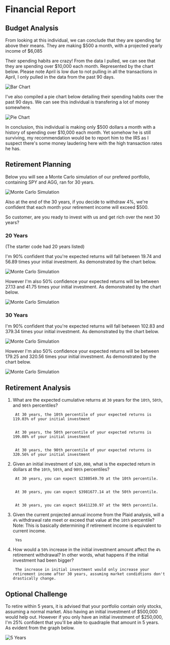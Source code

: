 # Financial Report

## **Budget Analysis**

From looking at this individual, we can conclude that they are spending far above their means. They are making $500 a month, with a projected yearly income of $6,085

Their spending habits are crazy! From the data I pulled, we can see that they are spending over $10,000 each month. Represented by the chart below. Please note April is low due to not pulling in all the transactions in April, I only pulled in the data from the past 90 days.

![Bar Chart](../Assignment/Resources/spending_monthly.png)

 I've also compiled a pie chart below detailing their spending habits over the past 90 days. We can see this individual is transfering a lot of money somewhere.

 ![Pie Chart](../Assignment/Resources/spending_categories.png)

 In conclusion, this individual is making only $500 dollars a month with a history of spending over $10,000 each month. Yet somehow he is still surviving, my recommendation would be to report him to the IRS as I suspect there's some money laudering here with the high transaction rates he has.

## **Retirement Planning**

Below you will see a Monte Carlo simulation of our prefered portfolio, containing SPY and AGG, ran for 30 years. 

![Monte Carlo Simulation](../Assignment/Resources/monte_carlo_simulation.png)

Also at the end of the 30 years, if you decide to withdraw 4%, we're confident that each month your retirement income will exceed $500.

So customer, are you ready to invest with us and get rich over the next 30 years?

### **20 Years**
(The starter code had 20 years listed)

I'm 90% confident that you're expected returns will fall between 19.74 and 56.89 times your initial investment. As demonstrated by the chart below.  

![Monte Carlo Simulation](../Assignment/Resources/ninety_percentile.png)

However I'm also 50% confidence your expected returns will be between 27.13 and 41.75 times your initial investment. As demonstrated by the chart below.

![Monte Carlo Simulation](../Assignment/Resources/fifty_percentile.png)

### **30 Years**

I'm 90% confident that you're expected returns will fall between 102.83 and 379.34 times your initial investment. As demonstrated by the chart below.  

![Monte Carlo Simulation](../Assignment/Resources/30years_90.png)

However I'm also 50% confidence your expected returns will be between 179.25 and 320.56 times your initial investment. As demonstrated by the chart below.

![Monte Carlo Simulation](../Assignment/Resources/30_50.png)


## **Retirement Analysis**


1. What are the expected cumulative returns at `30` years for the `10th`, `50th`, and `90th` percentiles?

        At 30 years, the 10th percentile of your expected returns is 119.03% of your initial investment


        At 30 years, the 50th percentile of your expected returns is 199.08% of your initial investment


        At 30 years, the 90th percentile of your expected returns is 320.56% of your initial investment
    

2. Given an initial investment of `$20,000`, what is the expected return in dollars at the `10th`, `50th`, and `90th` percentiles?

        At 30 years, you can expect $2380549.70 at the 10th percentile.


        At 30 years, you can expect $3981677.14 at the 50th percentile.


        At 30 years, you can expect $6411230.97 at the 90th percentile.
    

3. Given the current projected annual income from the Plaid analysis, will a `4%` withdrawal rate meet or exceed that value at the `10th` percentile? Note: This is basically determining if retirement income is equivalent to current income.

        Yes    

4. How would a `50%` increase in the initial investment amount affect the `4%` retirement withdrawal? In other words, what happens if the initial investment had been bigger?

        The increase in initial investment would only increase your retirement income after 30 years, assuming market condidtions don't drastically change. 
    
    
## **Optional Challenge**
    

To retire within 5 years, it is advised that your portfolio contain only stocks, assuming a normal market. Also having an initial investment of $500,000 would help out. However if you only have an initial investment of $250,000, I'm 25% confident that you'll be able to quadraple that amount in 5 years. As evident from the graph below. 

![5 Years](../Assignment/Resources/5years.png)